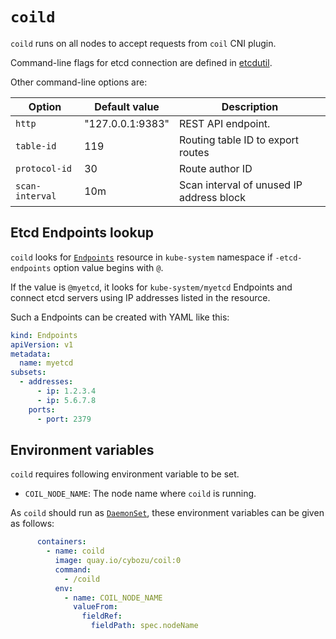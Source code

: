 `coild`
=======

`coild` runs on all nodes to accept requests from `coil` CNI plugin.

Command-line flags for etcd connection are defined in [etcdutil][].

Other command-line options are:

| Option               | Default value    | Description                              |
| -------------------- | ---------------- | ---------------------------------------- |
| `http`               | "127.0.0.1:9383" | REST API endpoint.                       |
| `table-id`           | 119              | Routing table ID to export routes        |
| `protocol-id`        | 30               | Route author ID                          |
| `scan-interval`      | 10m              | Scan interval of unused IP address block |

Etcd Endpoints lookup
---------------------

`coild` looks for [`Endpoints`][Endpoints] resource in `kube-system` namespace
if `-etcd-endpoints` option value begins with `@`.

If the value is `@myetcd`, it looks for `kube-system/myetcd` Endpoints and
connect etcd servers using IP addresses listed in the resource.

Such a Endpoints can be created with YAML like this:
```yaml
kind: Endpoints
apiVersion: v1
metadata:
  name: myetcd
subsets:
  - addresses:
      - ip: 1.2.3.4
      - ip: 5.6.7.8
    ports:
      - port: 2379
```

Environment variables
---------------------

`coild` requires following environment variable to be set.

* `COIL_NODE_NAME`: The node name where `coild` is running.

As `coild` should run as [`DaemonSet`](https://kubernetes.io/docs/concepts/workloads/controllers/daemonset/), these environment variables can be given as follows:

```yaml
      containers:
        - name: coild
          image: quay.io/cybozu/coil:0
          command:
            - /coild
          env:
            - name: COIL_NODE_NAME
              valueFrom:
                fieldRef:
                  fieldPath: spec.nodeName
```

[etcdutil]: https://github.com/cybozu-go/etcdutil
[Endpoints]: https://kubernetes.io/docs/concepts/services-networking/service/#services-without-selectors
